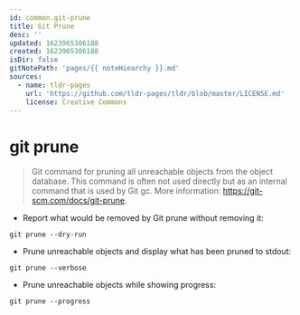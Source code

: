 ```yaml
---
id: common.git-prune
title: Git Prune
desc: ''
updated: 1623965306188
created: 1623965306188
isDir: false
gitNotePath: 'pages/{{ noteHiearchy }}.md'
sources:
  - name: tldr-pages
    url: 'https://github.com/tldr-pages/tldr/blob/master/LICENSE.md'
    license: Creative Commons
---
```

# git prune

> Git command for pruning all unreachable objects from the object database.
> This command is often not used directly but as an internal command that is used by Git gc.
> More information: <https://git-scm.com/docs/git-prune>.

- Report what would be removed by Git prune without removing it:

`git prune --dry-run`

- Prune unreachable objects and display what has been pruned to stdout:

`git prune --verbose`

- Prune unreachable objects while showing progress:

`git prune --progress`

